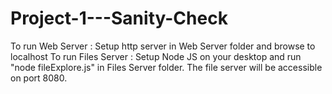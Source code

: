 # Project-1---Sanity-Check

To run Web Server : Setup http server in Web Server folder and browse to localhost
To run Files Server : Setup Node JS on your desktop and run "node fileExplore.js" in Files Server folder. The file server will be accessible on port 8080.
